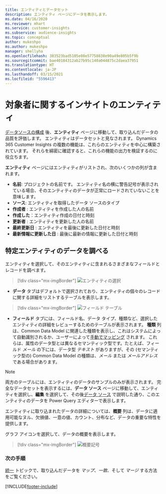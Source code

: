 ```yaml
---
title: エンティティとデータセット
description: エンティティ ページにデータを表示します。
ms.date: 04/16/2020
ms.reviewer: mhart
ms.service: customer-insights
ms.subservice: audience-insights
ms.topic: conceptual
author: mukeshpo
ms.author: mukeshpo
manager: shellyha
ms.openlocfilehash: 383523bad5105e08e57758838e90a49e805b5f9b
ms.sourcegitcommit: bae40184312ab27b95c140a044875c2daea37951
ms.translationtype: HT
ms.contentlocale: ja-JP
ms.lasthandoff: 03/15/2021
ms.locfileid: "5596413"
---
```

# <a name="entities-in-audience-insights"></a>対象者に関するインサイトのエンティティ

[データソースの構成](data-sources.md) 後、**エンティティ** ページに移動して、取り込んだデータの品質を評価します。 エンティティはデータセットと見なされます。 Dynamics 365 Customer Insights の複数の機能は、これらのエンティティを中心に構築されています。 それらを綿密に確認すると、これらの機能の出力を検証するのに役立ちます。

**エンティティ** ページにはエンティティがリストされ、次のいくつかの列が含まれます。

- **名前**: プロジェクトの名前です。 エンティティ名の横に警告記号が表示されている場合、そのエンティティのデータが正常にロードされていないことを意味します。
- **ソース**: エンティティを取得したデータ ソースのタイプ
- **作成者** : エンティティを作成した人の名前
- **作成した**：エンティティ作成の日付と時刻
- **更新者** : エンティティを更新した人の名前
- **最終更新日** : エンティティを最後に更新した日付と時刻
- **最新情報に更新した日** : 最後に最新の情報に更新した日付と時刻

## <a name="exploring-a-specific-entitys-data"></a>特定エンティティのデータを調べる

エンティティを選択して、そのエンティティに含まれるさまざまなフィールドとレコードを調べます。

> [!div class="mx-imgBorder"]
> ![エンティティの選択](media/data-manager-entities-data.png "エンティティの選択")

- **データ** タブはデフォルトで選択されており、エンティティの個々のレコードに関する詳細をリストするテーブルを表示します。

> [!div class="mx-imgBorder"]
> ![フィールド テーブル](media/data-manager-entities-fields.PNG "フィールド テーブル")

- **フィールド** タブには、フィールド名、データ タイプ、種類など、選択したエンティティの詳細をレビューするためのテーブルが表示されます。 **種類** 列は、Common Data Model に関連した種類を表示し、これはシステムによって自動識別されるか、ユーザーによって[手動でマッピング](map-entities.md) されます。 これらは、属性のデータ型とは異なるセマンティック型です。たとえば、フィールド *メール* の下には、データ型 *テキスト* がありますが、その (セマンティック型の) Common Data Model の種類は、*メール* または *メールアドレス* である場合があります。

> [!NOTE]
> 両方のテーブルには、エンティティのデータのサンプルのみが表示されます。 完全なデータセットを表示するには、**データ ソース** ページに移動して、エンティティを選択し、**編集** を選択して、その後[データ ソース](data-sources.md) で説明した通り、このエンティティのデータを Power Query エディターで表示します。

エンティティに取り込まれたデータの詳細については、**概要** 列は、データに適用可能なヌル、欠損値、一意の値、カウント、分布など、データの重要な特性を提供します。

グラフ アイコンを選択して、データの概要を表示します。

> [!div class="mx-imgBorder"]
> ![概要記号](media/data-manager-entities-summary.png "データ概要テーブル")

### <a name="next-step"></a>次の手順

[統一](data-unification.md) トピックで、取り込んだデータを *マップ*、*一致*、そして *マージ* する方法をご覧ください。


[!INCLUDE[footer-include](../includes/footer-banner.md)]